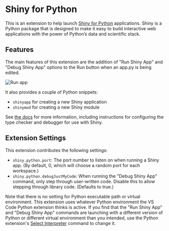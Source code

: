 # Shiny for Python

This is an extension to help launch [Shiny for Python](https://shiny.rstudio.com/py/) applications. Shiny is a Python package that is designed to make it easy to build interactive web applications with the power of Python’s data and scientific stack.

## Features

The main features of this extension are the addition of "Run Shiny App" and "Debug Shiny App" options to the Run button when an app.py is being edited.

![Run app](https://shiny.rstudio.com/py/docs/assets/vscode.png)

It also provides a couple of Python snippets:

- `shinyapp` for creating a new Shiny application
- `shinymod` for creating a new Shiny module

See [the docs](https://shiny.rstudio.com/py/docs/install.html#configure-visual-studio-code) for more information, including instructions for configuring the type checker and debugger for use with Shiny.

## Extension Settings

This extension contributes the following settings:

- `shiny.python.port`: The port number to listen on when running a Shiny app. (By default, 0, which will choose a random port for each workspace.)
- `shiny.python.debugJustMyCode`: When running the "Debug Shiny App" command, only step through user-written code. Disable this to allow stepping through library code. (Defaults to true.)

Note that there is no setting for Python executable path or virtual environment. This extension uses whatever Python environment the VS Code Python extension thinks is active. If you find that the "Run Shiny App" and "Debug Shiny App" commands are launching with a different version of Python or different virtual environment than you intended, use the Python extension's [Select Interpreter](https://code.visualstudio.com/docs/python/environments#_working-with-python-interpreters) command to change it.
